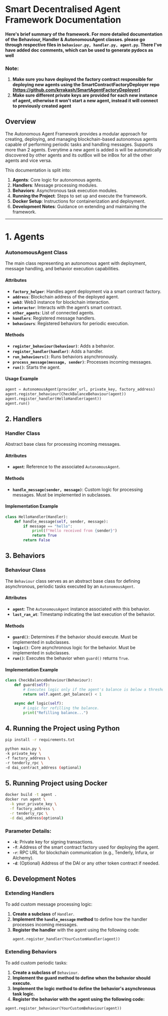 # Smart Decentralised Agent Framework Documentation

#### Here's brief summary of the framework. For more detailed documentation of the Behaviour, Handler & AutonomousAgent classes. please go through respective files in `behaviour.py, handler.py, agent.py`. There I've have added doc comments, which can be used to generate pydocs as well

### Note: 
1. **Make sure you have deployed the factory contract responsible for deploying new agents using the SmartContractFactoryDeployer repo [https://github.com/krrakash/SmartAgentFactoryDeployer]**
2. **Make sure different private keys are provided for each new instance of agent, otherwise it won't start a new agent, instead it will connect to previously created agent**

## Overview

The Autonomous Agent Framework provides a modular approach for creating, deploying, and managing blockchain-based
autonomous agents capable of performing periodic tasks and handling messages. Supports more than 2 agents. Everytime a
new agent is added is will be automatically discovered by other agents and its outBox will be inBox for all the other
agents and vice versa.

This documentation is split into:

1. **Agents**: Core logic for autonomous agents.
2. **Handlers**: Message processing modules.
3. **Behaviors**: Asynchronous task execution modules.
4. **Running the Project**: Steps to set up and execute the framework.
5. **Docker Setup**: Instructions for containerization and deployment.
6. **Development Notes**: Guidance on extending and maintaining the framework.

---

# 1. Agents

### AutonomousAgent Class

The main class representing an autonomous agent with deployment, message handling, and behavior execution capabilities.

#### **Attributes**

- **`factory_helper`**: Handles agent deployment via a smart contract factory.
- **`address`**: Blockchain address of the deployed agent.
- **`web3`**: Web3 instance for blockchain interaction.
- **`interactor`**: Interacts with the agent’s smart contract.
- **`other_agents`**: List of connected agents.
- **`handlers`**: Registered message handlers.
- **`behaviours`**: Registered behaviors for periodic execution.

#### **Methods**

- **`register_behaviour(behaviour)`**: Adds a behavior.
- **`register_handler(handler)`**: Adds a handler.
- **`run_behaviours()`**: Runs behaviors asynchronously.
- **`process_message(message, sender)`**: Processes incoming messages.
- **`run()`**: Starts the agent.

#### **Usage Example**

```python
agent = AutonomousAgent(provider_url, private_key, factory_address)
agent.register_behaviour(CheckBalanceBehaviour(agent))
agent.register_handler(HelloHandler(agent))
agent.run()
```

## 2. **Handlers**

### Handler Class

Abstract base class for processing incoming messages.

#### **Attributes**

- **`agent`**: Reference to the associated `AutonomousAgent`.

#### **Methods**

- **`handle_message(sender, message)`**: Custom logic for processing messages. Must be implemented in subclasses.

#### **Implementation Example**

```python
class HelloHandler(Handler):
    def handle_message(self, sender, message):
        if message == "hello":
            print(f"Hello received from {sender}")
            return True
        return False
```

## 3. **Behaviors**

### Behaviour Class

The `Behaviour` class serves as an abstract base class for defining asynchronous, periodic tasks executed by
an `AutonomousAgent`.

#### **Attributes**

- **`agent`**: The `AutonomousAgent` instance associated with this behavior.
- **`last_ran_at`**: Timestamp indicating the last execution of the behavior.

#### **Methods**

- **`guard()`**: Determines if the behavior should execute. Must be implemented in subclasses.
- **`logic()`**: Core asynchronous logic for the behavior. Must be implemented in subclasses.
- **`run()`**: Executes the behavior when `guard()` returns `True`.

#### **Implementation Example**

```python
class CheckBalanceBehaviour(Behaviour):
    def guard(self):
        # Executes logic only if the agent's balance is below a threshold.
        return self.agent.get_balance() < 1

    async def logic(self):
        # Logic for refilling the balance.
        print("Refilling balance...")
```

## 4. **Running the Project using Python**

```bash
pip install -r requirements.txt

python main.py \
-k private_key \
-f factory_address \
-r tenderly_rpc \
-d dai_contract_address (optional)
```

## 5. **Running Project using Docker**

```bash
docker build -t agent .
docker run agent \
  -k your_private_key \
  -f factory_address \
  -r tenderly_rpc \
  -d dai_address(optional)
```

### Parameter Details:

- **`-k`**: Private key for signing transactions.
- **`-f`**: Address of the smart contract factory used for deploying the agent.
- **`-r`**: RPC URL for blockchain communication (e.g., Tenderly, Infura, or Alchemy).
- **`-d`**: (Optional) Address of the DAI or any other token contract if needed.

## 6. **Development Notes**

### Extending Handlers

To add custom message processing logic:

1. **Create a subclass** of `Handler`.
2. **Implement the `handle_message` method** to define how the handler processes incoming messages.
3. **Register the handler** with the agent using the following code:
   ```python
   agent.register_handler(YourCustomHandler(agent))

### Extending Behaviors

To add custom periodic tasks:

1. **Create a subclass of** `Behaviour`.
2. **Implement the guard method to define when the behavior should execute.**
3. **Implement the logic method to define the behavior's asynchronous task logic.**
4. **Register the behavior with the agent using the following code:**
```python
agent.register_behaviour(YourCustomBehaviour(agent))
```

